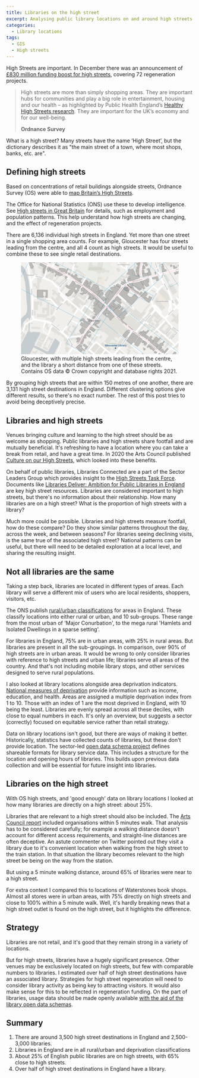 ```yaml
---
title: Libraries on the high street
excerpt: Analysing public library locations on and around high streets in England
categories:
  - Library locations
tags:
  - GIS
  - High streets
---
```


High Streets are important. In December there was an announcement of [£830 million funding boost for high streets](https://www.gov.uk/government/news/830-million-funding-boost-for-high-streets), covering 72 regeneration projects.

> High streets are more than simply shopping areas. They are important hubs for communities and play a big role in entertainment, housing and our health – as highlighted by Public Health England’s [Healthy High Streets research](https://www.gov.uk/government/publications/healthy-high-streets-good-place-making-in-an-urban-setting). They are important for the UK’s economy and for our well-being. 
>
> **Ordnance Survey**

What is a high street? Many streets have the name ‘High Street’, but the dictionary describes it as "the main street of a town, where most shops, banks, etc. are".

## Defining high streets

Based on concentrations of retail buildings alongside streets, Ordnance Survey (OS) were able to [map Britain’s High Streets](https://www.ordnancesurvey.co.uk/business-government/sectors/public-sector/high-streets).

The Office for National Statistics (ONS) use these to develop intelligence. See [High streets in Great Britain](https://www.ons.gov.uk/peoplepopulationandcommunity/populationandmigration/populationestimates/articles/highstreetsingreatbritain/march2020) for details, such as employment and population patterns. This help understand how high streets are changing, and the effect of regeneration projects.

There are 6,136 individual high streets in England. Yet more than one street in a single shopping area counts. For example, Gloucester has four streets leading from the centre, and all 4 count as high streets. It would be useful to combine these to see single retail destinations.

<figure>
  <img src="https://raw.githubusercontent.com/LibrariesHacked/librarieshacked.github.io/master/images/2021-04-12-gloucester-high-streets.png" alt="Map of the centre of GLouceser with lines plotted along the high streets and a point plotted for Gloucester library"/>
  <figcaption>Gloucester, with multiple high streets leading from the centre, and the library a short distance from one of these streets. Contains OS data &copy; Crown copyright and database rights 2021.</figcaption>
</figure>

By grouping high streets that are within 150 metres of one another, there are 3,131 high street destinations in England. Different clustering options give different results, so there's no exact number. The rest of this post tries to avoid being deceptively precise.

## Libraries and high streets

Venues bringing culture and learning to the high street should be as welcome as shopping. Public libraries and high streets share footfall and are mutually beneficial. It's refreshing to have a location where you can take a break from retail, and have a great time. In 2020 the Arts Council published [Culture on our High Streets](https://www.artscouncil.org.uk/news-and-announcements/culture-our-high-streets), which looked into these benefits.

On behalf of public libraries, Libraries Connected are a part of the Sector Leaders Group which provides insight to the [High Streets Task Force](https://www.highstreetstaskforce.org.uk/). Documents like [Libraries Deliver: Ambition for Public Libraries in England](https://www.highstreetstaskforce.org.uk/resources/details/?id=5f538224-45be-45a2-96fa-746337e0527a) are key high street resources. Libraries are considered important to high streets, but there's no information about their relationship. How many libraries are on a high street? What is the proportion of high streets with a library?

Much more could be possible. Libraries and high streets measure footfall, how do these compare? Do they show similar patterns throughout the day, across the week, and between seasons? For libraries seeing declining visits, is the same true of the associated high street? National patterns can be useful, but there will need to be detailed exploration at a local level, and sharing the resulting insight.

## Not all libraries are the same

Taking a step back, libraries are located in different types of areas. Each library will serve a different mix of users who are local residents, shoppers, visitors, etc.

The ONS publish [rural/urban classifications](https://www.ons.gov.uk/methodology/geography/geographicalproducts/ruralurbanclassifications/2011ruralurbanclassification) for areas in England. These classify locations into either rural or urban, and 10 sub-groups. These range from the most urban of 'Major Conurbation', to the mega rural 'Hamlets and Isolated Dwellings in a sparse setting'.

For libraries in England, 75% are in urban areas, with 25% in rural areas. But libraries are present in all the sub-groupings. In comparison, over 90% of high streets are in urban areas. It would be wrong to only consider libraries with reference to high streets and urban life; libraries serve all areas of the country. And that's not including mobile library stops, and other services designed to serve rural populations.

I also looked at library locations alongside area deprivation indicators. [National measures of deprivation](https://www.gov.uk/government/statistics/english-indices-of-deprivation-2019) provide information such as income, education, and health. Areas are assigned a multiple deprivation index from 1 to 10. Those with an index of 1 are the most deprived in England, with 10 being the least. Libraries are evenly spread across all these deciles, with close to equal numbers in each. It's only an overview, but suggests a sector (correctly) focused on equitable service rather than retail strategy.

Data on library locations isn't good, but there are ways of making it better. Historically, statistics have collected counts of libraries, but these don't provide location. The sector-led [open data schema project](https://schema.librarydata.uk/) defines shareable formats for library service data. This includes a structure for the location and opening hours of libraries. This builds upon previous data collection and will be essential for future insight into libraries.

## Libraries on the high street

With OS high streets, and 'good enough' data on library locations I looked at how many libraries are directly on a high street: about 25%.

Libraries that are relevant to a high street should also be included. The [Arts Council report](https://www.artscouncil.org.uk/news-and-announcements/culture-our-high-streets) included organisations within 5 minutes walk. That analysis has to be considered carefully; for example a walking distance doesn't account for different access requirements, and straight-line distances are often deceptive. An astute commenter on Twitter pointed out they visit a library due to it's convenient location when walking from the high street to the train station. In that situation the library becomes relevant to the high street be being on the way from the station.

But using a 5 minute walking distance, around 65% of libraries were near to a high street.

For extra context I compared this to locations of Waterstones book shops. Almost all stores were in urban areas, with 75% directly on high streets and close to 100% within a 5 minute walk. Well, it's hardly breaking news that a high street outlet is found on the high street, but it highlights the difference.

## Strategy

Libraries are not retail, and it's good that they remain strong in a variety of locations.

But for high streets, libraries have a hugely significant presence. Other venues may be exclusively located on high streets, but few with comparable numbers to libraries. I estimated over half of high street destinations have an associated library. Strategies for high street regeneration will need to consider library activity as being key to attracting visitors. It would also make sense for this to be reflected in regeneration funding. On the part of libraries, usage data should be made openly available [with the aid of the library open data schemas](https://schema.librarydata.uk/).

## Summary

1. There are around 3,500 high street destinations in England and 2,500-3,000 libraries.
2. Libraries in England are in all rural/urban and deprivation classifications
4. About 25% of English public libraries are on high streets, with 65% close to high streets.
5. Over half of high street destinations in England have a library.
